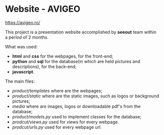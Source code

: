 # Website - AVIGEO #
https://avigeo.ro/

This project is a presentation website accomplished by **seeout** team within a period of 2 months.

What was used: 
* **html** and **css** for the webpages, for the front-end;
* **python** and **sql** for the database(in which are held pictures and descriptions), for the back-end;
* **javascript**.

The main files:
* *product/templates* where are the webpages;
* *product/static* where are the static images, such as logos or background pictures;
* *media* where are images, logos or downloadable pdf's from the database;
* *product/models.py* used to implement classes for the database;
* *prodcut/views.py* used for views for every webpage.
* *prodcut/urls.py* used for every webpage url.
